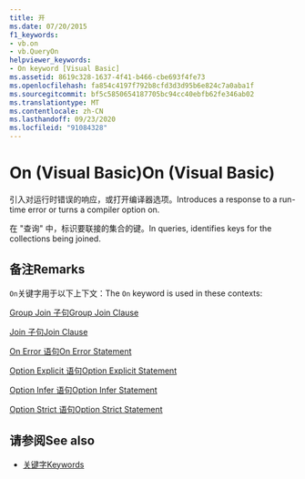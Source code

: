 ```yaml
---
title: 开
ms.date: 07/20/2015
f1_keywords:
- vb.on
- vb.QueryOn
helpviewer_keywords:
- On keyword [Visual Basic]
ms.assetid: 8619c328-1637-4f41-b466-cbe693f4fe73
ms.openlocfilehash: fa854c4197f792b8cfd3d3d95b6e824c7a0aba1f
ms.sourcegitcommit: bf5c5850654187705bc94cc40ebfb62fe346ab02
ms.translationtype: MT
ms.contentlocale: zh-CN
ms.lasthandoff: 09/23/2020
ms.locfileid: "91084328"
---
```

# <a name="on-visual-basic"></a><span data-ttu-id="cbd05-102">On (Visual Basic)</span><span class="sxs-lookup"><span data-stu-id="cbd05-102">On (Visual Basic)</span></span>

<span data-ttu-id="cbd05-103">引入对运行时错误的响应，或打开编译器选项。</span><span class="sxs-lookup"><span data-stu-id="cbd05-103">Introduces a response to a run-time error or turns a compiler option on.</span></span>  
  
 <span data-ttu-id="cbd05-104">在 "查询" 中，标识要联接的集合的键。</span><span class="sxs-lookup"><span data-stu-id="cbd05-104">In queries, identifies keys for the collections being joined.</span></span>  
  
## <a name="remarks"></a><span data-ttu-id="cbd05-105">备注</span><span class="sxs-lookup"><span data-stu-id="cbd05-105">Remarks</span></span>  

 <span data-ttu-id="cbd05-106">`On`关键字用于以下上下文：</span><span class="sxs-lookup"><span data-stu-id="cbd05-106">The `On` keyword is used in these contexts:</span></span>  
  
 [<span data-ttu-id="cbd05-107">Group Join 子句</span><span class="sxs-lookup"><span data-stu-id="cbd05-107">Group Join Clause</span></span>](../language-reference/queries/group-join-clause.md)  
  
 [<span data-ttu-id="cbd05-108">Join 子句</span><span class="sxs-lookup"><span data-stu-id="cbd05-108">Join Clause</span></span>](../language-reference/queries/join-clause.md)  
  
 [<span data-ttu-id="cbd05-109">On Error 语句</span><span class="sxs-lookup"><span data-stu-id="cbd05-109">On Error Statement</span></span>](../language-reference/statements/on-error-statement.md)  
  
 [<span data-ttu-id="cbd05-110">Option Explicit 语句</span><span class="sxs-lookup"><span data-stu-id="cbd05-110">Option Explicit Statement</span></span>](../language-reference/statements/option-explicit-statement.md)  
  
 [<span data-ttu-id="cbd05-111">Option Infer 语句</span><span class="sxs-lookup"><span data-stu-id="cbd05-111">Option Infer Statement</span></span>](../language-reference/statements/option-infer-statement.md)  
  
 [<span data-ttu-id="cbd05-112">Option Strict 语句</span><span class="sxs-lookup"><span data-stu-id="cbd05-112">Option Strict Statement</span></span>](../language-reference/statements/option-strict-statement.md)  
  
## <a name="see-also"></a><span data-ttu-id="cbd05-113">请参阅</span><span class="sxs-lookup"><span data-stu-id="cbd05-113">See also</span></span>

- [<span data-ttu-id="cbd05-114">关键字</span><span class="sxs-lookup"><span data-stu-id="cbd05-114">Keywords</span></span>](../language-reference/keywords/index.md)
